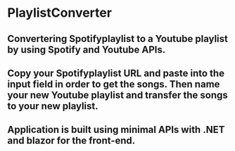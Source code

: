 # PlaylistConverter

## Convertering Spotifyplaylist to a Youtube playlist by using Spotify and Youtube APIs. 
## Copy your Spotifyplaylist URL and paste into the input field in order to get the songs. Then name your new Youtube playlist and transfer the songs to your new playlist. 
## Application is built using minimal APIs with .NET and blazor for the front-end. 
